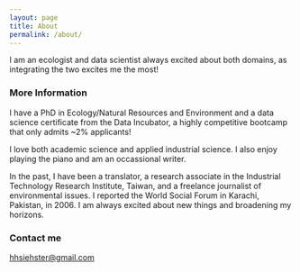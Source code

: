 ```yaml
---
layout: page
title: About
permalink: /about/
---
```


I am an ecologist and data scientist always excited about both domains, as integrating the two excites me the most! 

### More Information

I have a PhD in Ecology/Natural Resources and Environment and a data science certificate from the Data Incubator, a highly competitive bootcamp that only admits ~2% applicants! 

I love both academic science and applied industrial science. I also enjoy playing the piano and am an occassional writer. 

In the past, I have been a translator, a research associate in the Industrial Technology Research Institute, Taiwan, and a freelance journalist of environmental issues. I reported the World Social Forum in Karachi, Pakistan, in 2006. I am always excited about new things and broadening my horizons.

### Contact me

[hhsiehster@gmail.com](mailto:email@domain.com)
